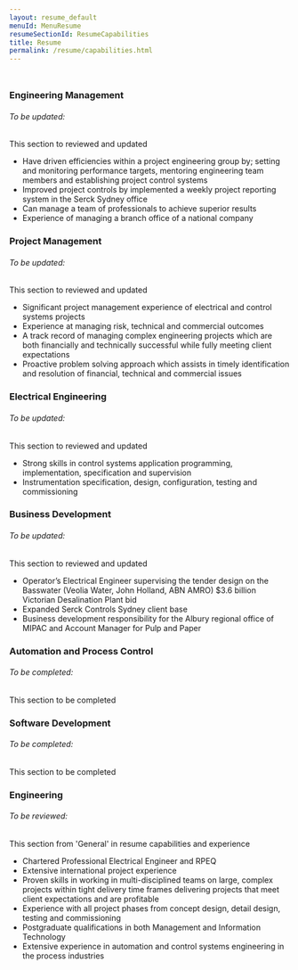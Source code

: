 ```yaml
---
layout: resume_default
menuId: MenuResume
resumeSectionId: ResumeCapabilities
title: Resume
permalink: /resume/capabilities.html
---
```


<div class="container" style="padding-top:10px">

<div class="row">

<div class="col-md-6">            
<div markdown="1">

### Engineering Management

<div class="alert alert-warning">
  <div class="">
    <h6 class="alert-heading">To be updated: </h6>
    <p class="">This section to reviewed and updated</p>
  </div>
</div>

- Have driven efficiencies within a project engineering group by; setting and monitoring performance targets, mentoring engineering team members and establishing project control systems
- Improved project controls by implemented a weekly project reporting system in the Serck Sydney office
- Can manage a team of professionals to achieve superior results
- Experience of managing a branch office of a national company

### Project Management

<div class="alert alert-warning">
  <div class="">
    <h6 class="alert-heading">To be updated: </h6>
    <p class="">This section to reviewed and updated</p>
  </div>
</div>

- Significant project management experience of electrical and control systems projects
- Experience at managing risk, technical and commercial outcomes
- A track record of managing complex engineering projects which are both financially and technically successful while fully meeting client expectations
- Proactive problem solving approach which assists in timely identification and resolution of financial, technical and commercial issues

### Electrical Engineering

<div class="alert alert-warning">
  <div class="">
    <h6 class="alert-heading">To be updated: </h6>
    <p class="">This section to reviewed and updated</p>
  </div>
</div>

- Strong skills in control systems application programming, implementation, specification and supervision
- Instrumentation specification, design, configuration, testing and commissioning

### Business Development

<div class="alert alert-warning">
  <div class="">
    <h6 class="alert-heading">To be updated: </h6>
    <p class="">This section to reviewed and updated</p>
  </div>
</div>

- Operator’s Electrical Engineer supervising the tender design on the Basswater (Veolia Water, John Holland, ABN AMRO) $3.6 billion Victorian Desalination Plant bid
- Expanded Serck Controls Sydney client base
- Business development responsibility for the Albury regional office of MIPAC and Account Manager for Pulp and Paper

</div>
</div>

<div class="col-md-6">            
<div markdown="1">

### Automation and Process Control

<div class="alert alert-warning">
  <div class="">
    <h6 class="alert-heading">To be completed: </h6>
    <p class="">This section to be completed</p>
  </div>
</div>

### Software Development

<div class="alert alert-warning">
  <div class="">
    <h6 class="alert-heading">To be completed: </h6>
    <p class="">This section to be completed</p>
  </div>
</div>

### Engineering

<div class="alert alert-warning">
  <div class="">
    <h6 class="alert-heading">To be reviewed: </h6>
    <p class="">This section from 'General' in resume capabilities and experience</p>
  </div>
</div>

- Chartered Professional Electrical Engineer and RPEQ
- Extensive international project experience
- Proven skills in working in multi-disciplined teams on large, complex projects within tight delivery time frames delivering projects that meet client expectations and are profitable
- Experience with all project phases from concept design, detail design, testing and commissioning
- Postgraduate qualifications in both Management and Information Technology
- Extensive experience in automation and control systems engineering in the process industries

</div>
</div>
